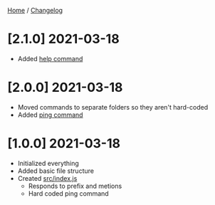 [Home](https://tmsz-dev.github.io/Persistence/) / [Changelog](https://tmsz-dev.github.io/Persistence/CHANGELOG.html)

# [2.1.0] 2021-03-18

* Added [help command](https://github.com/TMSZ-Dev/Persistence/blob/master/src/commands/tools/help.js)

# [2.0.0] 2021-03-18

* Moved commands to separate folders so they aren't hard-coded
* Added [ping command](https://github.com/TMSZ-Dev/Persistence/blob/master/src/commands/tools/ping.js)

# [1.0.0] 2021-03-18

* Initialized everything
* Added basic file structure
* Created [src/index.js](https://github.com/TMSZ-Dev/Persistence/blob/master/src/index.js)
    * Responds to prefix and metions
    * Hard coded ping command
